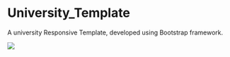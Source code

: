 # University_Template
A university  Responsive Template, developed using Bootstrap framework.

<img src="https://screenshots.firefox.com/Vcm1rFLRjc4dOx33/null"/>
